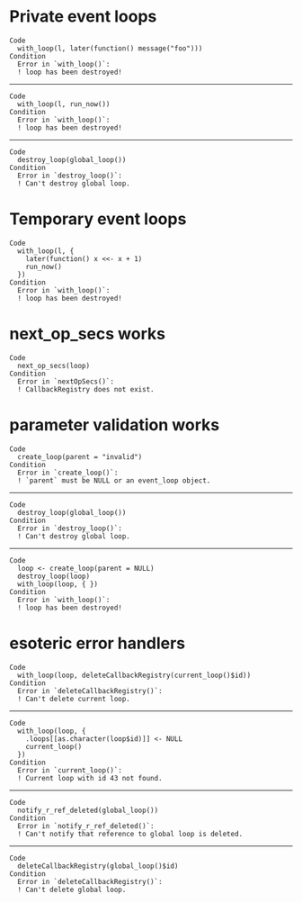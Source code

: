 # Private event loops

    Code
      with_loop(l, later(function() message("foo")))
    Condition
      Error in `with_loop()`:
      ! loop has been destroyed!

---

    Code
      with_loop(l, run_now())
    Condition
      Error in `with_loop()`:
      ! loop has been destroyed!

---

    Code
      destroy_loop(global_loop())
    Condition
      Error in `destroy_loop()`:
      ! Can't destroy global loop.

# Temporary event loops

    Code
      with_loop(l, {
        later(function() x <<- x + 1)
        run_now()
      })
    Condition
      Error in `with_loop()`:
      ! loop has been destroyed!

# next_op_secs works

    Code
      next_op_secs(loop)
    Condition
      Error in `nextOpSecs()`:
      ! CallbackRegistry does not exist.

# parameter validation works

    Code
      create_loop(parent = "invalid")
    Condition
      Error in `create_loop()`:
      ! `parent` must be NULL or an event_loop object.

---

    Code
      destroy_loop(global_loop())
    Condition
      Error in `destroy_loop()`:
      ! Can't destroy global loop.

---

    Code
      loop <- create_loop(parent = NULL)
      destroy_loop(loop)
      with_loop(loop, { })
    Condition
      Error in `with_loop()`:
      ! loop has been destroyed!

# esoteric error handlers

    Code
      with_loop(loop, deleteCallbackRegistry(current_loop()$id))
    Condition
      Error in `deleteCallbackRegistry()`:
      ! Can't delete current loop.

---

    Code
      with_loop(loop, {
        .loops[[as.character(loop$id)]] <- NULL
        current_loop()
      })
    Condition
      Error in `current_loop()`:
      ! Current loop with id 43 not found.

---

    Code
      notify_r_ref_deleted(global_loop())
    Condition
      Error in `notify_r_ref_deleted()`:
      ! Can't notify that reference to global loop is deleted.

---

    Code
      deleteCallbackRegistry(global_loop()$id)
    Condition
      Error in `deleteCallbackRegistry()`:
      ! Can't delete global loop.


